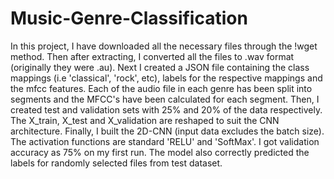 # Music-Genre-Classification

In this project, I have downloaded all the necessary files through the !wget method. Then after extracting, I converted all the files to .wav format (originally they were .au). 
Next I created a JSON file containing the class mappings (i.e 'classical', 'rock', etc), labels for the respective mappings and the mfcc features. Each of the audio file in each genre has been split into segments and the MFCC's have been calculated for each segment. 
Then, I created test and validation sets with 25% and 20% of the data respectively. The X_train, X_test and X_validation are reshaped to suit the CNN architecture. Finally, I built the 2D-CNN (input data excludes the batch size). The activation functions are standard 'RELU' and 'SoftMax'. I got validation accuracy as 75% on my first run.
The model also correctly predicted the labels for randomly selected files from test dataset. 

